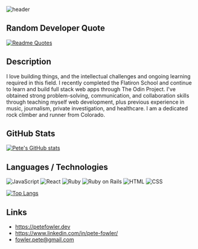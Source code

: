 ![header](https://user-images.githubusercontent.com/104571660/188966198-3d2be477-a829-442d-ac1e-bf507063fbb6.png)

## Random Developer Quote
[![Readme Quotes](https://quotes-github-readme.vercel.app/api?type=horizontal&theme=dark)](https://github.com/piyushsuthar/github-readme-quotes)

## Description
I love building things, and the intellectual challenges and ongoing learning required in this field. I recently completed the Flatiron School and continue to learn and build full stack web apps through The Odin Project. I've obtained strong problem-solving, communication, and collaboration skills through teaching myself web development, plus previous experience in music, journalism, private investigation, and healthcare. I am a dedicated rock climber and runner from Colorado.

## GitHub Stats
[![Pete's GitHub stats](https://github-readme-stats.vercel.app/api?username=pete-fowler&hide=stars&show_icons=true&theme=radical)](https://github.com/pete-fowler/github-readme-stats)

## Languages / Technologies
![JavaScript](https://img.shields.io/badge/JavaScript-323330?style=for-the-badge&logo=javascript&logoColor=F7DF1E) ![React](https://img.shields.io/badge/React-20232A?style=for-the-badge&logo=react&logoColor=61DAFB) ![Ruby](https://img.shields.io/badge/Ruby-CC342D?style=for-the-badge&logo=ruby&logoColor=white) ![Ruby on Rails](https://img.shields.io/badge/Ruby_on_Rails-CC0000?style=for-the-badge&logo=ruby-on-rails&logoColor=white) ![HTML](https://img.shields.io/badge/HTML5-E34F26?style=for-the-badge&logo=html5&logoColor=white) ![CSS](https://img.shields.io/badge/CSS3-1572B6?style=for-the-badge&logo=css3&logoColor=white)

[![Top Langs](https://github-readme-stats.vercel.app/api/top-langs/?username=pete-fowler&layout=compact)](https://github.com/pete-fowler/github-readme-stats)

## Links
- https://petefowler.dev
- https://www.linkedin.com/in/pete-fowler/
- fowler.pete@gmail.com
